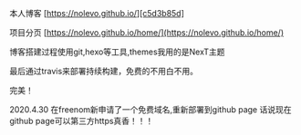 

本人博客
[https://nolevo.github.io/][c5d3b85d]

  [c5d3b85d]: https://nolevo.github.io/ "https://nolevo.github.io/"
项目分页
[https://nolevo.github.io/home/](https://nolevo.github.io/home/)

博客搭建过程使用git,hexo等工具,themes我用的是NexT主题

最后通过travis来部署持续构建，免费的不用白不用。

完美！

2020.4.30
在freenom新申请了一个免费域名,重新部署到github page
话说现在github page可以第三方https真香！！！